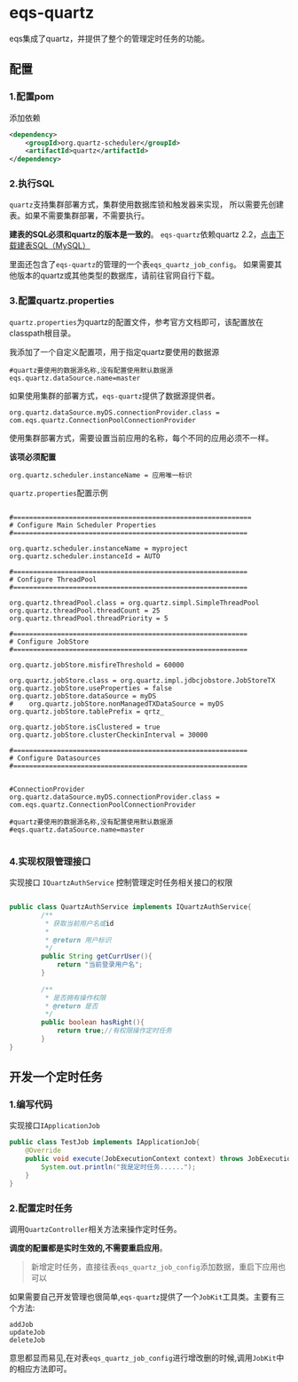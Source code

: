 
# eqs-quartz

eqs集成了quartz，并提供了整个的管理定时任务的功能。

## 配置

### 1.配置pom

添加依赖
    
 ```xml
 <dependency>
     <groupId>org.quartz-scheduler</groupId>
     <artifactId>quartz</artifactId>
 </dependency>
 ```


### 2.执行SQL

`quartz`支持集群部署方式，集群使用数据库锁和触发器来实现，
所以需要先创建表。如果不需要集群部署，不需要执行。

**建表的SQL必须和quartz的版本是一致的**。
`eqs-quartz`依赖quartz 2.2，[点击下载建表SQL（MySQL）](eqs-core/DB/qrtz.sql)

里面还包含了`eqs-quartz`的管理的一个表`eqs_quartz_job_config`。
如果需要其他版本的quartz或其他类型的数据库，请前往官网自行下载。

### 3.配置quartz.properties

`quartz.properties`为quartz的配置文件，参考官方文档即可，该配置放在classpath根目录。

我添加了一个自定义配置项，用于指定quartz要使用的数据源

    #quartz要使用的数据源名称,没有配置使用默认数据源
    eqs.quartz.dataSource.name=master


如果使用集群的部署方式，`eqs-quartz`提供了数据源提供者。

    org.quartz.dataSource.myDS.connectionProvider.class = com.eqs.quartz.ConnectionPoolConnectionProvider

使用集群部署方式，需要设置当前应用的名称，每个不同的应用必须不一样。

**该项必须配置**

    org.quartz.scheduler.instanceName = 应用唯一标识
    
`quartz.properties`配置示例

```properties
    
#============================================================
# Configure Main Scheduler Properties
#===========================================================

org.quartz.scheduler.instanceName = myproject
org.quartz.scheduler.instanceId = AUTO

#===========================================================
# Configure ThreadPool
#===========================================================

org.quartz.threadPool.class = org.quartz.simpl.SimpleThreadPool
org.quartz.threadPool.threadCount = 25
org.quartz.threadPool.threadPriority = 5

#===========================================================
# Configure JobStore
#===========================================================

org.quartz.jobStore.misfireThreshold = 60000

org.quartz.jobStore.class = org.quartz.impl.jdbcjobstore.JobStoreTX
org.quartz.jobStore.useProperties = false
org.quartz.jobStore.dataSource = myDS
#    org.quartz.jobStore.nonManagedTXDataSource = myDS
org.quartz.jobStore.tablePrefix = qrtz_

org.quartz.jobStore.isClustered = true
org.quartz.jobStore.clusterCheckinInterval = 30000

#===========================================================
# Configure Datasources
#===========================================================


#ConnectionProvider
org.quartz.dataSource.myDS.connectionProvider.class = com.eqs.quartz.ConnectionPoolConnectionProvider

#quartz要使用的数据源名称,没有配置使用默认数据源
#eqs.quartz.dataSource.name=master


```

### 4.实现权限管理接口

实现接口 `IQuartzAuthService` 控制管理定时任务相关接口的权限

```java

public class QuartzAuthService implements IQuartzAuthService{
        /**
         * 获取当前用户名或id
         *
         * @return 用户标识
         */
        public String getCurrUser(){
            return "当前登录用户名";
        }
    
        /**
         * 是否拥有操作权限
         * @return 是否
         */
        public boolean hasRight(){
            return true;//有权限操作定时任务
        }
}

``` 

## 开发一个定时任务

### 1.编写代码

实现接口`IApplicationJob`

```java
public class TestJob implements IApplicationJob{
    @Override
    public void execute(JobExecutionContext context) throws JobExecutionException {
        System.out.println("我是定时任务......");
    }
}
```   

### 2.配置定时任务

调用`QuartzController`相关方法来操作定时任务。

**调度的配置都是实时生效的,不需要重启应用**。

> 新增定时任务，直接往表`eqs_quartz_job_config`添加数据，重启下应用也可以
    
如果需要自己开发管理也很简单,`eqs-quartz`提供了一个`JobKit`工具类。主要有三个方法:
    
    addJob
    updateJob
    deleteJob
    
意思都显而易见,在对表`eqs_quartz_job_config`进行增改删的时候,调用`JobKit`中的相应方法即可。